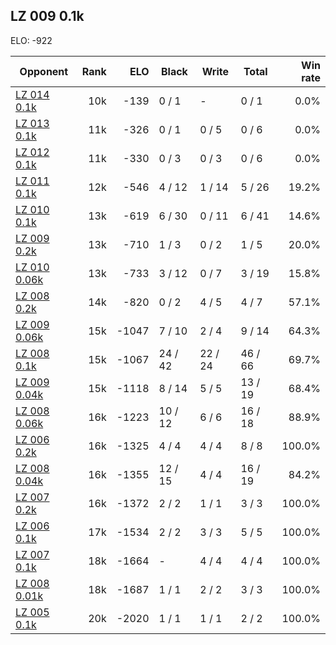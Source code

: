 ## LZ 009 0.1k ##

ELO: -922

Opponent | Rank | ELO | Black | Write | Total | Win rate
---------|-----:|----:|-------|-------|-------|-------:
[LZ 014 0.1k](LZ%20014%200.1k.md) | 10k | -139 | 0 / 1 | - | 0 / 1 | 0.0%
[LZ 013 0.1k](LZ%20013%200.1k.md) | 11k | -326 | 0 / 1 | 0 / 5 | 0 / 6 | 0.0%
[LZ 012 0.1k](LZ%20012%200.1k.md) | 11k | -330 | 0 / 3 | 0 / 3 | 0 / 6 | 0.0%
[LZ 011 0.1k](LZ%20011%200.1k.md) | 12k | -546 | 4 / 12 | 1 / 14 | 5 / 26 | 19.2%
[LZ 010 0.1k](LZ%20010%200.1k.md) | 13k | -619 | 6 / 30 | 0 / 11 | 6 / 41 | 14.6%
[LZ 009 0.2k](LZ%20009%200.2k.md) | 13k | -710 | 1 / 3 | 0 / 2 | 1 / 5 | 20.0%
[LZ 010 0.06k](LZ%20010%200.06k.md) | 13k | -733 | 3 / 12 | 0 / 7 | 3 / 19 | 15.8%
[LZ 008 0.2k](LZ%20008%200.2k.md) | 14k | -820 | 0 / 2 | 4 / 5 | 4 / 7 | 57.1%
[LZ 009 0.06k](LZ%20009%200.06k.md) | 15k | -1047 | 7 / 10 | 2 / 4 | 9 / 14 | 64.3%
[LZ 008 0.1k](LZ%20008%200.1k.md) | 15k | -1067 | 24 / 42 | 22 / 24 | 46 / 66 | 69.7%
[LZ 009 0.04k](LZ%20009%200.04k.md) | 15k | -1118 | 8 / 14 | 5 / 5 | 13 / 19 | 68.4%
[LZ 008 0.06k](LZ%20008%200.06k.md) | 16k | -1223 | 10 / 12 | 6 / 6 | 16 / 18 | 88.9%
[LZ 006 0.2k](LZ%20006%200.2k.md) | 16k | -1325 | 4 / 4 | 4 / 4 | 8 / 8 | 100.0%
[LZ 008 0.04k](LZ%20008%200.04k.md) | 16k | -1355 | 12 / 15 | 4 / 4 | 16 / 19 | 84.2%
[LZ 007 0.2k](LZ%20007%200.2k.md) | 16k | -1372 | 2 / 2 | 1 / 1 | 3 / 3 | 100.0%
[LZ 006 0.1k](LZ%20006%200.1k.md) | 17k | -1534 | 2 / 2 | 3 / 3 | 5 / 5 | 100.0%
[LZ 007 0.1k](LZ%20007%200.1k.md) | 18k | -1664 | - | 4 / 4 | 4 / 4 | 100.0%
[LZ 008 0.01k](LZ%20008%200.01k.md) | 18k | -1687 | 1 / 1 | 2 / 2 | 3 / 3 | 100.0%
[LZ 005 0.1k](LZ%20005%200.1k.md) | 20k | -2020 | 1 / 1 | 1 / 1 | 2 / 2 | 100.0%
